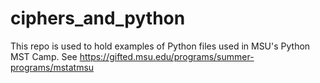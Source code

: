 # ciphers_and_python

This repo is used to hold examples of Python files used in MSU's Python MST Camp. See https://gifted.msu.edu/programs/summer-programs/mstatmsu
